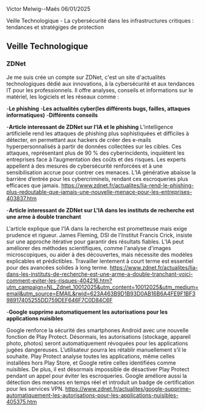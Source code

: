 Victor Melwig--Maës
06/01/2025

Veille Technologique - La cybersécurité dans les infrastructures critiques : tendances et stratégiges de protection

## **Veille Technologique**

### **ZDNet**
Je me suis crée un compte sur ZDNet, c'est un site d'actualités technologiques dédié aux innovations, à la cybersécurité et aux tendances IT pour les professionnels. 
Il offre analyses, conseils et informations sur le matériel, les logiciels et les réseaux comme :

-**Le phishing**
-**Les actualités cyber(les différents bugs, failles, attaques informatiques)**
-**Différents conseils**

-**Article interessant de ZDNet sur l'IA et le phishing**
L’intelligence artificielle rend les attaques de phishing plus sophistiquées et difficiles à détecter, en permettant aux hackers de créer des e-mails hyperpersonnalisés à partir de données collectées sur les cibles.
Ces attaques, représentant plus de 90 % des cyberincidents, inquiètent les entreprises face à l’augmentation des coûts et des risques. 
Les experts appellent à des mesures de cybersécurité renforcées et à une sensibilisation accrue pour contrer ces menaces.
L’IA générative abaisse la barrière d’entrée pour les cybercriminels, rendant ces escroqueries plus efficaces que jamais.
https://www.zdnet.fr/actualites/lia-rend-le-phishing-plus-redoutable-que-jamais-une-nouvelle-menace-pour-les-entreprises-403837.htm

-**Article interessant de ZDNet sur L'IA dans les instituts de recherche est une arme à double tranchant**

L'article explique que l'IA dans la recherche est prometteuse mais exige prudence et rigueur. James Fleming, DSI de l'Institut Francis Crick, insiste sur une approche itérative pour garantir des résultats fiables. L'IA peut améliorer des méthodes scientifiques, comme l'analyse d'images microscopiques, ou aider à des découvertes, mais nécessite des modèles explicables et prédictibles. Travailler lentement à court terme est essentiel pour des avancées solides à long terme.
https://www.zdnet.fr/actualites/lia-dans-les-instituts-de-recherche-est-une-arme-a-double-tranchant-voici-comment-eviter-les-risques-404216.htm?utm_campaign=NL_Zdnet_10012025&utm_content=10012025&utm_medium=email&utm_source=EMAIL&rwid=623A463B9D1B93D0AB16B6A4FE9F1BF398917405255DD759DEF646F7C0D84C6F

-**Google supprime automatiquement les autorisations pour les applications nuisibles**

Google renforce la sécurité des smartphones Android avec une nouvelle fonction de Play Protect. Désormais, les autorisations (stockage, appareil photo, photos) seront automatiquement révoquées pour les applications jugées dangereuses. L’utilisateur pourra les rétablir manuellement s’il le souhaite. Play Protect analyse toutes les applications, même celles installées hors Play Store, et Google retire celles identifiées comme nuisibles. De plus, il est désormais impossible de désactiver Play Protect pendant un appel pour éviter les escroqueries. Google améliore aussi la détection des menaces en temps réel et introduit un badge de certification pour les services VPN.
https://www.zdnet.fr/actualites/google-supprime-automatiquement-les-autorisations-pour-les-applications-nuisibles-405375.htm

